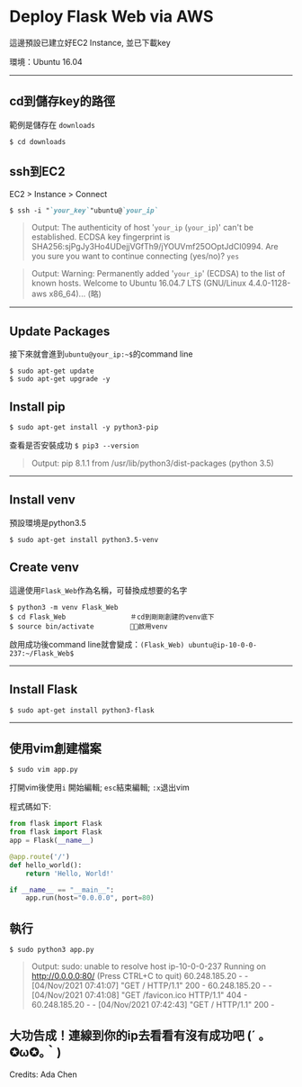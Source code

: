 # Deploy Flask Web via AWS
這邊預設已建立好EC2 Instance, 並已下載key

環境：Ubuntu 16.04

---

## cd到儲存key的路徑
範例是儲存在 `downloads`
```
$ cd downloads
```
## ssh到EC2
EC2 > Instance > Connect 
```markdown
$ ssh -i "`your_key`"ubuntu@`your_ip`
```
>Output:
The authenticity of host '`your_ip` (`your_ip`)' can't be established.
ECDSA key fingerprint is SHA256:sjPgJy3Ho4UDejjVGfTh9/jYOUVmf25OOptJdCI0994.
Are you sure you want to continue connecting (yes/no)? 
  `yes`

>Output: Warning: Permanently added '`your_ip`' (ECDSA) to the list of known hosts.
Welcome to Ubuntu 16.04.7 LTS (GNU/Linux 4.4.0-1128-aws x86_64)... (略)
---
## Update Packages
接下來就會進到`ubuntu@your_ip:~$`的command line
```
$ sudo apt-get update
$ sudo apt-get upgrade -y
```
## Install pip
```
$ sudo apt-get install -y python3-pip
```
查看是否安裝成功 `$ pip3 --version` 
>Output:
pip 8.1.1 from /usr/lib/python3/dist-packages (python 3.5)
---
## Install venv
預設環境是python3.5
```
$ sudo apt-get install python3.5-venv
```
## Create venv 
這邊使用`Flask_Web`作為名稱，可替換成想要的名字
```
$ python3 -m venv Flask_Web
$ cd Flask_Web                ＃cd到剛剛創建的venv底下
$ source bin/activate         ＃啟用venv
```
啟用成功後command line就會變成：`(Flask_Web) ubuntu@ip-10-0-0-237:~/Flask_Web$ `

---
## Install Flask
```
$ sudo apt-get install python3-flask
```
---
## 使用vim創建檔案
```
$ sudo vim app.py
```
打開vim後使用`i` 開始編輯; `esc`結束編輯; `:x`退出vim

程式碼如下:
```Python
from flask import Flask
from flask import Flask
app = Flask(__name__)

@app.route('/')
def hello_world():
    return 'Hello, World!'

if __name__ == "__main__":
    app.run(host="0.0.0.0", port=80)
```
## 執行
```
$ sudo python3 app.py
```
>Output: sudo: unable to resolve host ip-10-0-0-237
Running on http://0.0.0.0:80/ (Press CTRL+C to quit)
60.248.185.20 - - [04/Nov/2021 07:41:07] "GET / HTTP/1.1" 200 -
60.248.185.20 - - [04/Nov/2021 07:41:08] "GET /favicon.ico HTTP/1.1" 404 -
60.248.185.20 - - [04/Nov/2021 07:42:43] "GET / HTTP/1.1" 200 -
## 大功告成！連線到你的ip去看看有沒有成功吧 (´ ｡✪ω✪｡｀) 
Credits: Ada Chen